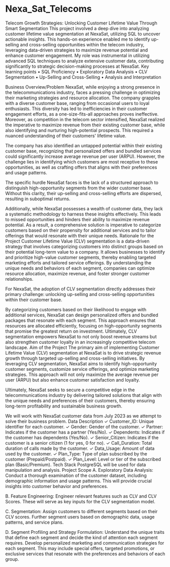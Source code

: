 # Nexa_Sat_Telecoms
Telecom Growth Strategies: Unlocking Customer Lifetime Value Through Smart Segmentation
This project involved a deep dive into analyzing customer lifetime value segmentation at NexaSat, utilizing SQL to uncover actionable insights. This hands-on experience enabled me to identify up-selling and cross-selling opportunities within the telecom industry, leveraging data-driven strategies to maximize revenue potential and enhance customer engagement. My role was instrumental in utilizing advanced SQL techniques to analyze extensive customer data, contributing significantly to strategic decision-making processes at NexaSat.
Key learning points
•	SQL Proficiency
•	Exploratory Data Analysis
•	CLV Segmentation
•	Up-Selling and Cross-Selling
•	Analysis and Interpretation

Business Overview/Problem
NexaSat, while enjoying a strong presence in the telecommunications industry, faces a pressing challenge in optimizing their marketing strategies and resource allocation. The company grapples with a diverse customer base, ranging from occasional users to loyal enthusiasts. This diversity has led to inefficiencies in their customer engagement efforts, as a one-size-fits-all approaches proves ineffective. Moreover, as competition in the telecom sector intensified, NexaSat realized the imperative to maximize revenue from their existing customer base, while also identifying and nurturing high-potential prospects. This required a nuanced understanding of their customers' lifetime value.
 
The company has also identified an untapped potential within their existing customer base, recognizing that personalized offers and bundled services could significantly increase average revenue per user (ARPU). However, the challenge lies in identifying which customers are most receptive to these opportunities, as well as crafting offers that aligns with their preferences and usage patterns.
 
The specific hurdle NexaSat faces is the lack of a structured approach to distinguish high-opportunity segments from the wider customer base. Without this clarity, their up-selling and cross-selling efforts are dispersed, resulting in suboptimal returns. 
 
Additionally, while NexaSat possesses a wealth of customer data, they lack a systematic methodology to harness these insights effectively. This leads to missed opportunities and hinders their ability to maximize revenue potential. As a result, a comprehensive solution is imperative to categorize customers based on their propensity for additional services and to tailor offerings that would resonate with their unique needs.
Rationale for the Project
Customer Lifetime Value (CLV) segmentation is a data-driven strategy that involves categorizing customers into distinct groups based on their potential long-term value to a company. It allows businesses to identify and prioritize high-value customer segments, thereby enabling targeted marketing efforts and tailored service offerings. By understanding the unique needs and behaviors of each segment, companies can optimize resource allocation, maximize revenue, and foster stronger customer relationships.
 
For NexaSat, the adoption of CLV segmentation directly addresses their primary challenge: unlocking up-selling and cross-selling opportunities within their customer base. 
 
By categorizing customers based on their likelihood to engage with additional services, NexaSat can design personalized offers and bundled packages that resonate with each segment. This approach ensures that resources are allocated efficiently, focusing on high-opportunity segments that promise the greatest return on investment. Ultimately, CLV segmentation empowers NexaSat to not only boost revenue streams but also strengthen customer loyalty in an increasingly competitive telecom landscape.
Aim of the Project
The primary aim of implementing Customer Lifetime Value (CLV) segmentation at NexaSat is to drive strategic revenue growth through targeted up-selling and cross-selling initiatives. By leveraging CLV segmentation, NexaSat aims to identify high-opportunity customer segments, customize service offerings, and optimize marketing strategies. This approach will not only maximize the average revenue per user (ARPU) but also enhance customer satisfaction and loyalty.
 
Ultimately, NexaSat seeks to secure a competitive edge in the telecommunications industry by delivering tailored solutions that align with the unique needs and preferences of their customers, thereby ensuring long-term profitability and sustainable business growth.
 
We will work with NexaSat customer data from July 2023 as we attempt to solve their business problem.
Data Description
✓ Customer_ID: Unique identifier for each customer.
✓ Gender: Gender of the customer.
✓ Partner: Indicates if the customer has a partner (Yes/No).
✓ Dependents: Indicates if the customer has dependents (Yes/No).
✓ Senior_Citizen: Indicates if the customer is a senior citizen (1 for yes, 0 for no).
✓ Call_Duration: Total duration of calls made by the customer.
✓ Data_Usage: Amount of data used by the customer.
✓ Plan_Type: Type of plan subscribed by the customer (Prepaid/Postpaid).
✓ Plan_Level: Level or tier of the subscribed plan (Basic/Premium).
Tech Stack
PostgreSQL will be used for data manipulation and analysis.
Project Scope
A. Exploratory Data Analysis: Conduct a thorough examination of the customer dataset, including demographic information and usage patterns. This will provide crucial insights into customer behavior and preferences.
 
B. Feature Engineering: Engineer relevant features such as CLV and CLV Scores. These will serve as key inputs for the CLV segmentation model.
 
C. Segmentation: Assign customers to different segments based on their CLV scores. Further segment users based on demographic data, usage patterns, and service plans.
 
D. Segment Profiling and Strategy Formulation: Understand the unique traits that define each segment and decide the kind of attention each segment requires. Develop personalized marketing and communication strategies for each segment. This may include special offers, targeted promotions, or exclusive services that resonate with the preferences and behaviors of each group.
